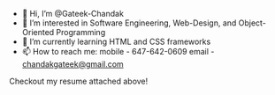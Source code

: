 - 👋 Hi, I’m @Gateek-Chandak
- 👀 I’m interested in Software Engineering, Web-Design, and Object-Oriented Programming
- 🌱 I’m currently learning HTML and CSS frameworks
- 📫 How to reach me: mobile - 647-642-0609  email - chandakgateek@gmail.com

Checkout my resume attached above!

<!---
Gateek-Chandak/Gateek-Chandak is a ✨ special ✨ repository because its `README.md` (this file) appears on your GitHub profile.
You can click the Preview link to take a look at your changes.
--->
